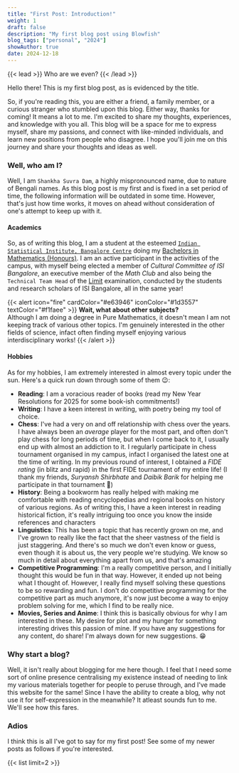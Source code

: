 ```yaml
---
title: "First Post: Introduction!"
weight: 1
draft: false
description: "My first blog post using Blowfish"
blog_tags: ["personal", "2024"]
showAuthor: true
date: 2024-12-18
---
```


{{< lead >}}
Who are we even?
{{< /lead >}}

Hello there! This is my first blog post, as is evidenced by the title.  

So, if you're reading this, you are either a friend, a family member, or a curious stranger who stumbled upon this blog. Either way, thanks for coming! It means a lot to me. I'm excited to share my thoughts, experiences, and knowledge with you all. This blog will be a space for me to express myself, share my passions, and connect with like-minded individuals, and learn new positions from people who disagree. I hope you'll join me on this journey and share your thoughts and ideas as well.  

### Well, who am I?

Well, I am `Shankha Suvra Dam`, a highly mispronounced name, due to nature of Bengali names. As this blog post is my first and is fixed in a set period of time, the following information will be outdated in some time. However, that's just how time works, it moves on ahead without consideration of one's attempt to keep up with it.  

#### Academics
So, as of writing this blog, I am a student at the esteemed [`Indian Statistical Institute, Bangalore Centre`](https://www.isibang.ac.in) doing my [Bachelors in Mathematics (Honours)](https://www.isibang.ac.in/~statmath/courses/bmath.html). I am an active participant in the activities of the campus, with myself being elected a member of *Cultural Committee of ISI Bangalore*, an executive member of the *Math Club* and also being the `Technical Team Head` of the [Limit](https://limitisi.in/) examination, conducted by the students and research scholars of ISI Bangalore, all in the same year!  

{{< alert icon="fire" cardColor="#e63946" iconColor="#1d3557" textColor="#f1faee" >}}
**Wait, what about other subjects?**  
Although I am doing a degree in Pure Mathematics, it doesn't mean I am not keeping track of various other topics. I'm genuinely interested in the other fields of science, infact often finding myself enjoying various interdisciplinary works!
{{< /alert >}}

#### Hobbies
As for my hobbies, I am extremely interested in almost every topic under the sun. Here's a quick run down through some of them 😉:

- **Reading**: I am a voracious reader of books (read my New Year Resolutions for 2025 for some book-ish commitments!)
- **Writing**: I have a keen interest in writing, with poetry being my tool of choice.
- **Chess**: I've had a very on and off relationship with chess over the years. I have always been an *average* player for the most part, and often don't play chess for long periods of time, but when I come back to it, I usually end up with almost an addiction to it. I regularly participate in chess tournament organised in my campus, infact I organised the latest one at the time of writing. In my previous round of interest, I obtained a *FIDE rating* (in blitz and rapid) in the first FIDE tournament of my entire life! (I thank my friends, *Suryansh Shirbhate* and *Daibik Barik* for helping me participate in that tournament 🥰)
- **History**: Being a bookworm has really helped with making me comfortable with reading encyclopedias and regional books on history of various regions. As of writing this, I have a keen interest in reading historical fiction, it's really intriguing too once you know the inside references and characters
- **Linguistics**: This has been a topic that has recently grown on me, and I've grown to really like the fact that the sheer vastness of the field is just staggering. And there's so much we don't even know or guess, even though it is about us, the very people we're studying. We know so much in detail about everything apart from us, and that's amazing
- **Competitive Programming**: I'm a really competitive person, and I initially thought this would be fun in that way. However, it ended up not being what I thought of. However, I really find myself solving these questions to be so rewarding and fun. I don't do competitive programming for the competitive part as much anymore, it's now just become a way to enjoy problem solving for me, which I find to be really nice.
- **Movies, Series and Anime**: I think this is basically obvious for why I am interested in these. My desire for plot and my hunger for something interesting drives this passion of mine. If you have any suggestions for any content, do share! I'm always down for new suggestions. 😁

### Why start a blog?

Well, it isn't really about blogging for me here though. I feel that I need some sort of online presence centralising my existence instead of needing to link my various materials together for people to peruse through, and I've made this website for the same! Since I have the ability to create a blog, why not use it for self-expression in the meanwhile? It atleast sounds fun to me. We'll see how this fares.  

### Adios

I think this is all I've got to say for my first post! See some of my newer posts as follows if you're interested.

{{< list limit=2 >}}
